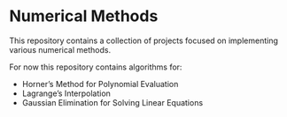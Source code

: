 # Numerical Methods
This repository contains a collection of projects focused on implementing various numerical methods.

For now this repository contains algorithms for:
* Horner’s Method for Polynomial Evaluation
* Lagrange’s Interpolation
* Gaussian Elimination for Solving Linear Equations
